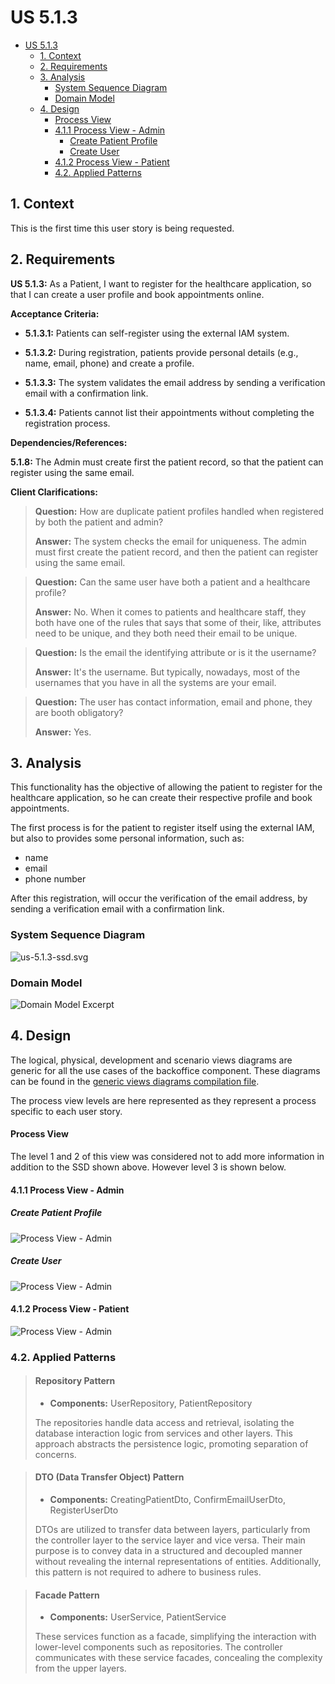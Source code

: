 # US 5.1.3

<!-- TOC -->
* [US 5.1.3](#us-513)
  * [1. Context](#1-context)
  * [2. Requirements](#2-requirements)
  * [3. Analysis](#3-analysis)
    * [System Sequence Diagram](#system-sequence-diagram)
    * [Domain Model](#domain-model)
  * [4. Design](#4-design)
      * [Process View](#process-view)
      * [4.1.1 Process View - Admin](#411-process-view---admin)
        * [Create Patient Profile](#create-patient-profile)
        * [Create User](#create-user)
      * [4.1.2 Process View - Patient](#412-process-view---patient)
    * [4.2. Applied Patterns](#42-applied-patterns)
<!-- TOC -->


## 1. Context

This is the first time this user story is being requested.

## 2. Requirements

**US 5.1.3:** As a Patient, I want to register for the healthcare application, so that I can create a user profile and
book appointments online.

**Acceptance Criteria:**

- **5.1.3.1:** Patients can self-register using the external IAM system.

- **5.1.3.2:** During registration, patients provide personal details (e.g., name, email, phone) and create a profile.

- **5.1.3.3:** The system validates the email address by sending a verification email with a confirmation link.

- **5.1.3.4:** Patients cannot list their appointments without completing the registration process.

**Dependencies/References:**

**5.1.8:** The Admin must create first the patient record, so that the patient can register using the same email.

**Client Clarifications:**

> **Question:** How are duplicate patient profiles handled when registered by both the patient and admin?
>
> **Answer:** The system checks the email for uniqueness. The admin must first create the patient record, and then the
> patient can register using the same email.

> **Question:** Can the same user have both a patient and a healthcare profile?
>
> **Answer:** No. When it comes to patients and healthcare staff, they both have one of the rules that says that some of
> their, like, attributes need to be unique, and they both need their email to be unique.

> **Question:** Is the email the identifying attribute or is it the username?
>
> **Answer:** It's the username. But typically, nowadays, most of the usernames that you have in all the systems are your
> email.

> **Question:** The user has contact information, email and phone, they are booth obligatory?
>
> **Answer:** Yes.

## 3. Analysis

This functionality has the objective of allowing the patient to register for the healthcare application, so he can create
their respective profile and book appointments.

The first process is for the patient to register itself using the external IAM, but also to provides some personal 
information, such as:
- name
- email
- phone number

After this registration, will occur the verification of the email address, by sending a verification email with a 
confirmation link.


### System Sequence Diagram

![us-5.1.3-ssd.svg](diagrams/ssd/us-5.1.3-ssd.svg)

### Domain Model

![Domain Model Excerpt](diagrams/Domain-Model/domain-model-excerpt.svg)

## 4. Design

The logical, physical, development and scenario views diagrams are generic for all the use cases of the backoffice component.
These diagrams can be found in the [generic views diagrams compilation file](../../team-decisions/views/general-views.md).

The process view levels are here represented as they represent a process specific to each user story.

#### Process View

The level 1 and 2 of this view was considered not to add more information in addition to the SSD shown above.
However level 3 is shown below.

#### 4.1.1 Process View - Admin

##### Create Patient Profile

![Process View - Admin](diagrams/Views/process-view-level-3-patient-profile.svg)

##### Create User

![Process View - Admin](diagrams/Views/process-view-level-3-user.svg)

#### 4.1.2 Process View - Patient

![Process View - Admin](diagrams/Views/process-view-level-3-confirm-email.svg)


### 4.2. Applied Patterns

> #### **Repository Pattern**
>
>* **Components:** UserRepository, PatientRepository
>
> The repositories handle data access and retrieval, isolating the database interaction logic from services and other 
> layers. This approach abstracts the persistence logic, promoting separation of concerns.


> #### **DTO (Data Transfer Object) Pattern**
>
>* **Components:** CreatingPatientDto, ConfirmEmailUserDto, RegisterUserDto
>
> DTOs are utilized to transfer data between layers, particularly from the controller layer to the service layer and 
> vice versa. Their main purpose is to convey data in a structured and decoupled manner without revealing the internal 
> representations of entities. Additionally, this pattern is not required to adhere to business rules.


> #### **Facade Pattern**
>
>* **Components:** UserService, PatientService
>
> These services function as a facade, simplifying the interaction with lower-level components such as repositories. 
> The controller communicates with these service facades, concealing the complexity from the upper layers.
